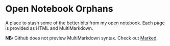 # Open Notebook Orphans

A place to stash some of the better bits from my open notebook. Each page is provided as HTML and MultiMarkdown. 

__NB:__ Github does not preview MultiMarkdown syntax. Check out [Marked](http://marked2app.com).